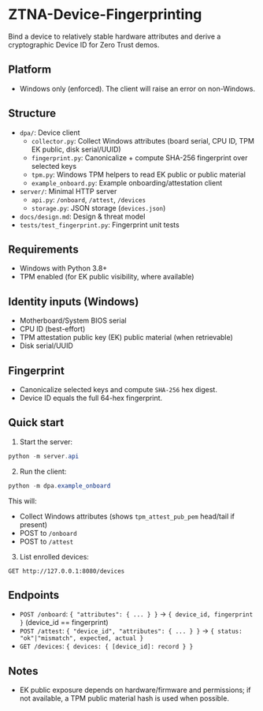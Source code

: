 # ZTNA-Device-Fingerprinting

Bind a device to relatively stable hardware attributes and derive a cryptographic Device ID for Zero Trust demos.

## Platform
- Windows only (enforced). The client will raise an error on non-Windows.

## Structure
- `dpa/`: Device client
  - `collector.py`: Collect Windows attributes (board serial, CPU ID, TPM EK public, disk serial/UUID)
  - `fingerprint.py`: Canonicalize + compute SHA-256 fingerprint over selected keys
  - `tpm.py`: Windows TPM helpers to read EK public or public material
  - `example_onboard.py`: Example onboarding/attestation client
- `server/`: Minimal HTTP server
  - `api.py`: `/onboard`, `/attest`, `/devices`
  - `storage.py`: JSON storage (`devices.json`)
- `docs/design.md`: Design & threat model
- `tests/test_fingerprint.py`: Fingerprint unit tests

## Requirements
- Windows with Python 3.8+
- TPM enabled (for EK public visibility, where available)

## Identity inputs (Windows)
- Motherboard/System BIOS serial
- CPU ID (best-effort)
- TPM attestation public key (EK) public material (when retrievable)
- Disk serial/UUID

## Fingerprint
- Canonicalize selected keys and compute `SHA-256` hex digest.
- Device ID equals the full 64-hex fingerprint.

## Quick start
1) Start the server:
```powershell
python -m server.api
```
2) Run the client:
```powershell
python -m dpa.example_onboard
```
This will:
- Collect Windows attributes (shows `tpm_attest_pub_pem` head/tail if present)
- POST to `/onboard`
- POST to `/attest`

3) List enrolled devices:
```text
GET http://127.0.0.1:8080/devices
```

## Endpoints
- `POST /onboard`: `{ "attributes": { ... } }` → `{ device_id, fingerprint }` (device_id == fingerprint)
- `POST /attest`: `{ "device_id", "attributes": { ... } }` → `{ status: "ok"|"mismatch", expected, actual }`
- `GET /devices`: `{ devices: { [device_id]: record } }`

## Notes
- EK public exposure depends on hardware/firmware and permissions; if not available, a TPM public material hash is used when possible.

